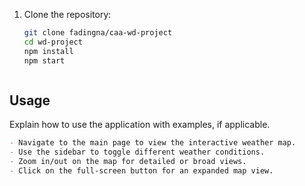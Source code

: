 1. Clone the repository:
   ```bash
   git clone fadingna/caa-wd-project
   cd wd-project
   npm install
   npm start



## Usage
Explain how to use the application with examples, if applicable.

```markdown
- Navigate to the main page to view the interactive weather map.
- Use the sidebar to toggle different weather conditions.
- Zoom in/out on the map for detailed or broad views.
- Click on the full-screen button for an expanded map view.


